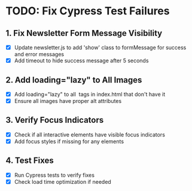 # TODO: Fix Cypress Test Failures

## 1. Fix Newsletter Form Message Visibility
- [x] Update newsletter.js to add 'show' class to formMessage for success and error messages
- [x] Add timeout to hide success message after 5 seconds

## 2. Add loading="lazy" to All Images
- [x] Add loading="lazy" to all <img> tags in index.html that don't have it
- [x] Ensure all images have proper alt attributes

## 3. Verify Focus Indicators
- [x] Check if all interactive elements have visible focus indicators
- [x] Add focus styles if missing for any elements

## 4. Test Fixes
- [x] Run Cypress tests to verify fixes
- [x] Check load time optimization if needed
